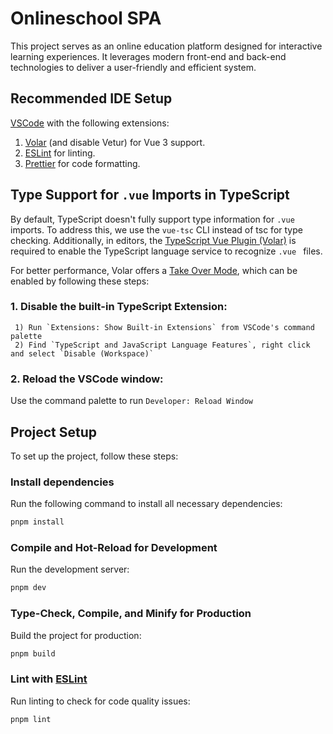 # Onlineschool SPA
This project serves as an online education platform designed for interactive learning experiences. It leverages modern front-end and back-end technologies to deliver a user-friendly and efficient system.

## Recommended IDE Setup
[VSCode](https://code.visualstudio.com/) with the following extensions:
   
  1. [Volar](https://marketplace.visualstudio.com/items?itemName=Vue.volar) (and disable Vetur) for Vue 3 support.
  2. [ESLint](https://marketplace.visualstudio.com/items?itemName=dbaeumer.vscode-eslint) for linting.
  3. [Prettier](https://marketplace.visualstudio.com/items?itemName=esbenp.prettier-vscode) for code formatting.


## Type Support for `.vue` Imports in TypeScript

By default, TypeScript doesn't fully support type information for `.vue` imports. To address this, we use the `vue-tsc` CLI instead of tsc for type checking. Additionally, in editors, the [TypeScript Vue Plugin (Volar)](https://marketplace.visualstudio.com/items?itemName=Vue.volar) is required to enable the TypeScript language service to recognize `.vue ` files.

For better performance, Volar offers a [Take Over Mode](https://github.com/johnsoncodehk/volar/discussions/471#discussioncomment-1361669), which can be enabled by following these steps:

### 1. Disable the built-in TypeScript Extension:
     1) Run `Extensions: Show Built-in Extensions` from VSCode's command palette
     2) Find `TypeScript and JavaScript Language Features`, right click and select `Disable (Workspace)`
### 2. Reload the VSCode window:
   Use the command palette to run `Developer: Reload Window`

## Project Setup
To set up the project, follow these steps:

### Install dependencies
Run the following command to install all necessary dependencies:
```sh
pnpm install
```

### Compile and Hot-Reload for Development
Run the development server:
```sh
pnpm dev
```

### Type-Check, Compile, and Minify for Production
Build the project for production:
```sh
pnpm build
```

### Lint with [ESLint](https://eslint.org/)
Run linting to check for code quality issues:
```sh
pnpm lint
```

